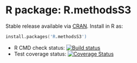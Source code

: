 # R package: R.methodsS3

Stable release available via [CRAN](http://cran.r-project.org/package=R.methodsS3).  Install in R as:

```s
install.packages('R.methodsS3')
```


* R CMD check status: <a
  href="https://travis-ci.org/HenrikBengtsson/R.methodsS3"><img
  src="https://travis-ci.org/HenrikBengtsson/R.methodsS3.svg?branch=master"
  alt="Build status"></a>
* Test coverage status: <a
  href='https://coveralls.io/r/HenrikBengtsson/R.methodsS3?branch=develop'><img
  src='https://coveralls.io/repos/HenrikBengtsson/R.methodsS3/badge.png?branch=develop'
  alt='Coverage Status' /></a> 
